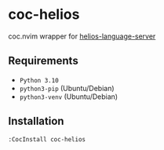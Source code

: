 # coc-helios

coc.nvim wrapper for <a href="https://github.com/et9797/helios-language-server">helios-language-server</a>

## Requirements

* `Python 3.10`
* `python3-pip` (Ubuntu/Debian)
* `python3-venv` (Ubuntu/Debian)

## Installation

`:CocInstall coc-helios`
